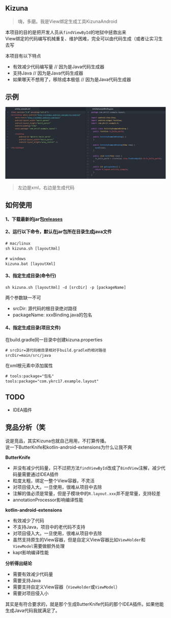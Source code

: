 ## Kizuna
> 嗨，多磨。我是View绑定生成工具KizunaAndroid  

本项目的目的是把开发人员从`findViewById`的地狱中拯救出来  
View绑定的代码编写机械重复、维护困难，完全可以由代码生成（或者让实习生去写

本项目有以下特点
- 有效减少代码编写量 // 因为是Java代码生成器
- 支持Java // 因为是Java代码生成器
- 如果哪天不想用了，移除成本极低 // 因为是Java代码生成器

## 示例
![](imgs/example.png)
> 左边是xml，右边是生成代码

## 如何使用
#### 1、下载最新的jar包[releases](../../releases)

#### 2、运行以下命令，默认在jar包所在目录生成java文件
```
# mac/linux
sh kizuna.sh [layoutXml]

# windows
kizuna.bat [layoutXml]
```
#### 3、指定生成目录(命令行)
```
sh kizuna.sh [layoutXml] -d [srcDir] -p [packageName]
```
两个参数缺一不可
- srcDir: 源代码的根目录绝对路径
- packageName: xxxBinding.java的包名

#### 4、指定生成目录(项目文件)
在build.gradle同一目录中创建kizuna.properties
```
# srcDir=源代码根目录相对于build.gradle的相对路径
srcDir=main/src/java
```
在xml根元素中添加属性
```
# tools:package="包名"
tools:package="com.ykrc17.example.layout"
```

## TODO
- IDEA插件

## 竞品分析（笑
说是竞品，其实Kizuna也就自己用用，不打算传播。  
说一下ButterKnife和kotlin-android-extensions为什么让我不爽

**ButterKnife**
- 并没有减少代码量，只不过把方法`findViewById`改成了`BindView`注解，减少代码量需要通过IDEA插件
- 粒度太粗，绑定一整个View容器，不灵活
- 对项目侵入大。一旦使用，很难从项目中去除
- 注解的值必须是常量，但是子模块中的`R.layout.xxx`并不是常量，支持较差
- annotationProcessor影响编译性能

**kotlin-android-extensions**
- 有效减少了代码
- 不支持Java，项目中的老代码不支持
- 对项目侵入大。一旦使用，很难从项目中去除
- 虽然支持原生的View容器，但是自定义View容器比如`ViewHolder`和`ViewModel`需要做额外处理
- kapt影响编译性能

**分析得出结论**
- 需要有效减少代码量
- 需要支持Java
- 需要支持自定义View容器（`ViewHolder`或`ViewModel`）
- 需要对项目侵入小

其实是有符合要求的，就是那个生成ButterKnife代码的那个IDEA插件。如果他能生成Java代码我就满足了。